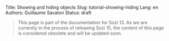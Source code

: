Title: Showing and hiding objects
Slug: tutorial-showing-hiding
Lang: en
Authors: Guillaume Savaton
Status: draft

> This page is part of the documentation for Sozi 13.
> As we are currently in the process of releasing Sozi 15,
> the content of this page is considered obsolete and will
> be updated soon.

<!-- TODO -->
